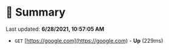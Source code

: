 # 📖 Summary
Last updated: **6/28/2021, 10:57:05 AM**

- `GET` [https://google.com](https://google.com) - **Up** (229ms)
